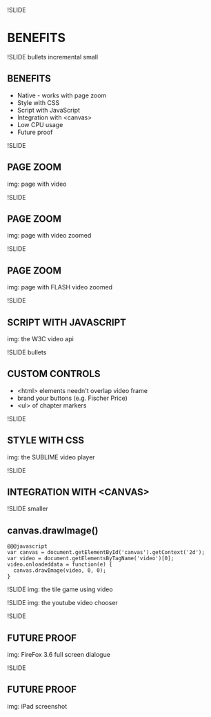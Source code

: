 !SLIDE
# BENEFITS

!SLIDE bullets incremental small
## BENEFITS

* Native - works with page zoom
* Style with CSS
* Script with JavaScript
* Integration with \<canvas\>
* Low CPU usage
* Future proof

!SLIDE
## PAGE ZOOM
img: page with video

!SLIDE
## PAGE ZOOM
img: page with video zoomed

!SLIDE
## PAGE ZOOM
img: page with FLASH video zoomed

!SLIDE
## SCRIPT WITH JAVASCRIPT
img: the W3C video api

!SLIDE bullets
## CUSTOM CONTROLS

* \<html\> elements needn't overlap video frame
* brand your buttons (e.g. Fischer Price)
* \<ul\> of chapter markers

!SLIDE
## STYLE WITH CSS
img: the SUBLIME video player

!SLIDE
## INTEGRATION WITH \<CANVAS\>

!SLIDE smaller

## canvas.drawImage()

    @@@javascript
    var canvas = document.getElementById('canvas').getContext('2d');
    var video = document.getElementsByTagName('video')[0];
    video.onloadeddata = function(e) {
      canvas.drawImage(video, 0, 0);
    }

!SLIDE
img: the tile game using video

!SLIDE
img: the youtube video chooser

!SLIDE
## FUTURE PROOF
img: FireFox 3.6 full screen dialogue

 !SLIDE
## FUTURE PROOF
img: iPad screenshot

